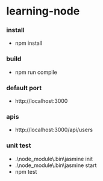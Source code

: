 # learning-node

### install
<ul>
  <li>npm install</li>  
</ul>


### build
<ul>
  <li>npm run compile</li>  
</ul>


### default port
<ul>
  <li>http://localhost:3000</li>
</ul>


### apis
<ul>
  <li>http://localhost:3000/api/users</li>
</ul>


### unit test
<ul>
  <li>.\node_module\.bin\jasmine init</li>
  <li>.\node_module\.bin\jasmine start</li>
  <li>npm test</li>
</ul>
